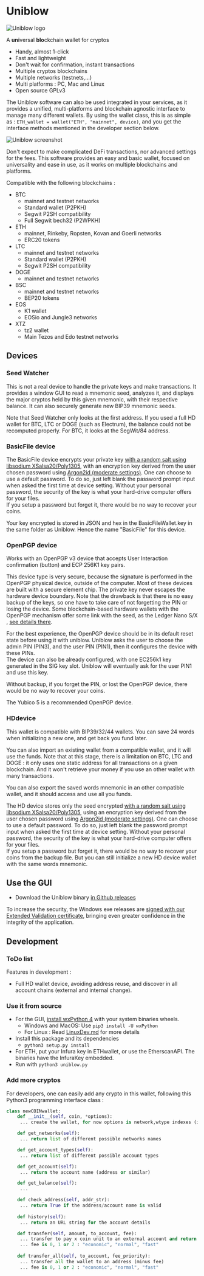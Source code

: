 
# Uniblow

![Uniblow logo](uniblow_logo.png)

A **uni**versal **blo**ckchain **w**allet for cryptos

* Handy, almost 1-click
* Fast and lightweight
* Don't wait for confirmation, instant transactions
* Multiple cryptos blockchains
* Multiple networks (testnets,...)
* Multi platforms : PC, Mac and Linux
* Open source GPLv3

The Uniblow software can also be used integrated in your services, as it
provides a unified, multi-platforms and blockchain agnostic interface to manage
many different wallets. By using the wallet class, this is as simple as :
`ETH_wallet = wallet("ETH", "mainnet", device)`, and you get the interface
methods mentioned in the developer section below.

![Uniblow screenshot](screenshot.png)

Don't expect to make complicated DeFi transactions, nor advanced settings for
the fees. This software provides an easy and basic wallet, focused on
universality and ease in use, as it works on multiple blockchains and platforms.

Compatible with the following blockchains :

* BTC
    * mainnet and testnet networks
    * Standard wallet (P2PKH)
    * Segwit P2SH compatibility
    * Full Segwit bech32 (P2WPKH)
* ETH
    * mainnet, Rinkeby, Ropsten, Kovan and Goerli networks
    * ERC20 tokens
* LTC
    * mainnet and testnet networks
    * Standard wallet (P2PKH)
    * Segwit P2SH compatibility
* DOGE
    * mainnet and testnet networks
* BSC
    * mainnet and testnet networks
    * BEP20 tokens
* EOS
    * K1 wallet
    * EOSio and Jungle3 networks
* XTZ
    * tz2 wallet
    * Main Tezos and Edo testnet networks

## Devices

### Seed Watcher

This is not a real device to handle the private keys and make transactions. It provides a window GUI to read a mnemonic seed, analyzes it, and displays the major cryptos held by this given mnemonic, with their respective balance. It can also securely generate new BIP39 mnemonic seeds.

Note that Seed Watcher only looks at the first address. If you used a full HD wallet for BTC, LTC or DOGE (such as Electrum), the balance could not be recomputed properly. For BTC, it looks at the SegWit/84 address.

### BasicFile device

The BasicFile device encrypts your private key [with a random salt using libsodium
XSalsa20/Poly1305](https://libsodium.gitbook.io/doc/secret-key_cryptography/secretbox#algorithm-details),
with an encryption key derived from the user chosen password using [Argon2id
(moderate settings)](https://raw.githubusercontent.com/P-H-C/phc-winner-argon2/master/argon2-specs.pdf).
One can choose to use a default password. To do so, just left blank the password
prompt input when asked the first time at device setting. Without your personal
password, the security of the key is what your hard-drive computer offers for
your files.  
If you setup a password but forget it, there would be no way to recover your
coins.

Your key encrypted is stored in JSON and hex in the BasicFileWallet.key in the
same folder as Uniblow. Hence the name "BasicFile" for this device.

### OpenPGP device

Works with an OpenPGP v3 device that accepts User Interaction confirmation
(button) and ECP 256K1 key pairs.

This device type is very secure, because the signature is performed in the
OpenPGP physical device, outside of the computer. Most of these devices are
built with a secure element chip. The private key never escapes the hardware
device boundary. Note that the drawback is that there is no easy backup of the
keys, so one have to take care of not forgetting the PIN or losing the device.
Some blockchain-based hardware wallets with the OpenPGP mechanism offer some
link with the seed, as the Ledger Nano S/X , [see details there](https://github.com/LedgerHQ/openpgp-card-app/blob/master/doc/user/blue-app-openpgp-card.rst).

For the best experience, the OpenPGP device should be in its default reset state
before using it with uniblow. Uniblow asks the user to choose the admin PIN
(PIN3), and the user PIN (PIN1), then it configures the device with these PINs.  
The device can also be already configured, with one EC256k1 key generated in the
SIG key slot. Uniblow will eventually ask for the user PIN1 and use this key.

Without backup, if you forget the PIN, or lost the OpenPGP device, there would
be no way to recover your coins.

The Yubico 5 is a recommended OpenPGP device.

### HDdevice

This wallet is compatible with BIP39/32/44 wallets. You can save 24 words when
initializing a new one, and get back you fund later.

You can also import an existing wallet from a compatible wallet, and it will use
the funds. Note that at this stage, there is a limitation on BTC, LTC and DOGE : it
only uses one static address for all transactions on a given blockchain. And it won't
retrieve your money if you use an other wallet with many transactions.

You can also export the saved words mnemonic in an other compatible wallet, and it
should access and use all you funds.

The HD device stores only the seed encrypted [with a random salt using libsodium
XSalsa20/Poly1305](https://libsodium.gitbook.io/doc/secret-key_cryptography/secretbox#algorithm-details),
using an encryption key derived from the user chosen password using [Argon2id
(moderate settings)](https://raw.githubusercontent.com/P-H-C/phc-winner-argon2/master/argon2-specs.pdf).
One can choose to use a default password. To do so, just left blank the password
prompt input when asked the first time at device setting. Without your personal
password, the security of the key is what your hard-drive computer offers for
your files.  
If you setup a password but forget it, there would be no way to recover your
coins from the backup file. But you can still initialize a new HD device wallet
with the same words mnemonic.

## Use the GUI

* Download the Uniblow binary [in Github releases](https://github.com/bitlogik/uniblow/releases/latest)

To increase the security, the Windows exe releases are [signed with our Extended
Validation
certificate](https://en.wikipedia.org/wiki/Code_signing#Extended_validation_(EV)_code_signing),
bringing even greater confidence in the integrity of the application.

## Development

### ToDo list

Features in development :

* Full HD wallet device, avoiding address reuse, and discover in all account chains (external and internal change).

### Use it from source

* For the GUI, [install wxPython 4](https://wxpython.org/pages/downloads/) with your system binaries wheels.
    * Windows and MacOS: Use `pip3 install -U wxPython`
    * For Linux : Read [LinuxDev.md](LinuxDev.md) for more details
* Install this package and its dependencies
    * `python3 setup.py install`
* For ETH, put your Infura key in ETHwallet, or use the EtherscanAPI. The binaries have the InfuraKey embedded.
* Run with `python3 uniblow.py`


### Add more cryptos

For developers, one can easily add any crypto in this wallet, following this Python3 programming interface class :

```Python
class newCOINwallet:
    def __init__(self, coin, *options):
     ... create the wallet, for now options is network,wtype indexes (indexing the list returned by get_networks and get_account_types)

    def get_networks(self):
     ... return list of different possible networks names

    def get_account_types(self):
     ... return list of different possible account types

    def get_account(self):
     ... return the account name (address or similar)

    def get_balance(self):
     ...

    def check_address(self, addr_str):
     ... return True if the address/account name is valid
    
    def history(self):
     ... return an URL string for the account details

    def transfer(self, amount, to_account, fee):
     ... transfer to pay x coin unit to an external account and return txid
     ... fee is 0, 1 or 2 : "economic", "normal", "fast"
    
    def transfer_all(self, to_account, fee_priority):
     ... transfer all the wallet to an address (minus fee)
     ... fee is 0, 1 or 2 : "economic", "normal", "fast"
```